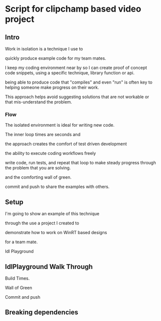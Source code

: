 # Script for clipchamp based video project

## Intro

Work in isolation is a technique I use to

quickly produce example code for my team mates.

I keep my coding environment near by so I can
create proof of concept code snippets, using
a specific technique, library function or api.

being able to produce code that "compiles" and even
"run" is often key to helping someone make progress
on their work.

This approach helps avoid suggesting solutions that
are not workable or that mis-understand the problem.

### Flow

The isolated environment is ideal for writing new code.

The inner loop times are seconds and

the approach creates the comfort of test driven development

the ability to execute coding workflows freely

write code, run tests, and repeat that loop to make steady progress through
the problem that you are solving.

and the comforting wall of green.

commit and push to share the examples with others.

## Setup

I'm going to show an example of this technique

through the use a project I created to

demonstrate how to work on WinRT based designs

for a team mate.

Idl Playground

## IdlPlayground Walk Through

Build Times.

Wall of Green

Commit and push

## Breaking dependencies

